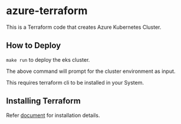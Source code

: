 # azure-terraform

This is a Terraform code that creates Azure Kubernetes Cluster.

## How to Deploy

`make run` to deploy the eks cluster.

The above command will prompt for the cluster environment as input.

This requires terraform cli to be installed in your System.

## Installing Terraform

Refer [document](https://learn.hashicorp.com/tutorials/terraform/install-cli) for installation details.
